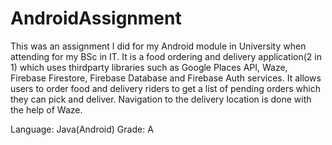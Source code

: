 # AndroidAssignment

This was an assignment I did for my Android module in University when attending for my BSc in IT.
It is a food ordering and delivery application(2 in 1) which uses thirdparty libraries such as Google Places API, Waze, Firebase Firestore, Firebase Database and Firebase Auth services.
It allows users to order food and delivery riders to get a list of pending orders which they can pick and deliver. Navigation to the delivery location is done with the help of Waze.

Language: Java(Android)
Grade: A

